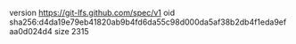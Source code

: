 version https://git-lfs.github.com/spec/v1
oid sha256:d4da19e79eb41820ab9b4fd6da55c98d000da5af38b2db4f1eda9efaa0d024d4
size 2315
